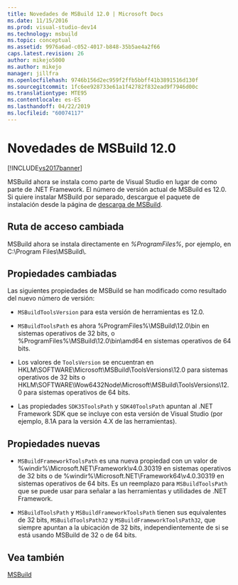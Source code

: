 ```yaml
---
title: Novedades de MSBuild 12.0 | Microsoft Docs
ms.date: 11/15/2016
ms.prod: visual-studio-dev14
ms.technology: msbuild
ms.topic: conceptual
ms.assetid: 9976a6ad-c052-4017-b848-35b5ae4a2f66
caps.latest.revision: 26
author: mikejo5000
ms.author: mikejo
manager: jillfra
ms.openlocfilehash: 9746b156d2ec959f2ffb5bbff41b3891516d130f
ms.sourcegitcommit: 1fc6ee928733e61a1f42782f832ead9f7946d00c
ms.translationtype: MTE95
ms.contentlocale: es-ES
ms.lasthandoff: 04/22/2019
ms.locfileid: "60074117"
---
```

# <a name="what39s-new-in-msbuild-120"></a>Novedades de MSBuild 12.0
[!INCLUDE[vs2017banner](../includes/vs2017banner.md)]

MSBuild ahora se instala como parte de Visual Studio en lugar de como parte de .NET Framework. El número de versión actual de MSBuild es 12.0. Si quiere instalar MSBuild por separado, descargue el paquete de instalación desde la página de [descarga de MSBuild](http://go.microsoft.com/fwlink/?LinkId=309745).  
  
## <a name="changed-path"></a>Ruta de acceso cambiada  
 MSBuild ahora se instala directamente en *%ProgramFiles%*, por ejemplo, en C:\Program Files\MSBuild\\.  
  
## <a name="changed-properties"></a>Propiedades cambiadas  
 Las siguientes propiedades de MSBuild se han modificado como resultado del nuevo número de versión:  
  
- `MSBuildToolsVersion` para esta versión de herramientas es 12.0.  
  
- `MSBuildToolsPath` es ahora %ProgramFiles%\MSBuild\12.0\bin en sistemas operativos de 32 bits, o %ProgramFiles%\MSBuild\12.0\bin\amd64 en sistemas operativos de 64 bits.  
  
- Los valores de `ToolsVersion` se encuentran en HKLM\SOFTWARE\Microsoft\MSBuild\ToolsVersions\12.0 para sistemas operativos de 32 bits o HKLM\SOFTWARE\Wow6432Node\Microsoft\MSBuild\ToolsVersions\12.0 para sistemas operativos de 64 bits.  
  
- Las propiedades `SDK35ToolsPath` y `SDK40ToolsPath` apuntan al .NET Framework SDK que se incluye con esta versión de Visual Studio (por ejemplo, 8.1A para la versión 4.X de las herramientas).  
  
## <a name="new-properties"></a>Propiedades nuevas  
  
- `MSBuildFrameworkToolsPath` es una nueva propiedad con un valor de %windir%\Microsoft.NET\Framework\v4.0.30319 en sistemas operativos de 32 bits o de %windir%\Microsoft.NET\Framework64\v4.0.30319 en sistemas operativos de 64 bits. Es un reemplazo para `MSBuildToolsPath` que se puede usar para señalar a las herramientas y utilidades de .NET Framework.  
  
- `MSBuildToolsPath` y `MSBuildFrameworkToolsPath` tienen sus equivalentes de 32 bits, `MSBuildToolsPath32` y `MSBuildFrameworkToolsPath32`, que siempre apuntan a la ubicación de 32 bits, independientemente de si se está usando MSBuild de 32 o de 64 bits.

## <a name="see-also"></a>Vea también
[MSBuild](msbuild.md)
